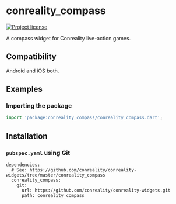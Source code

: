 conreality_compass
==================

[![Project license](https://img.shields.io/badge/license-Public%20Domain-blue.svg)](https://unlicense.org)

A compass widget for Conreality live-action games.

Compatibility
-------------

Android and iOS both.

Examples
--------

### Importing the package

```dart
import 'package:conreality_compass/conreality_compass.dart';
```

Installation
------------

### `pubspec.yaml` using Git

    dependencies:
      # See: https://github.com/conreality/conreality-widgets/tree/master/conreality_compass
      conreality_compass:
        git:
          url: https://github.com/conreality/conreality-widgets.git
          path: conreality_compass
